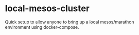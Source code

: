 # local-mesos-cluster
Quick setup to allow anyone to bring up a local mesos/marathon environment using docker-compose.
